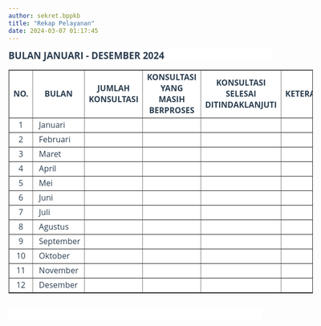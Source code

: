 ```yaml
---
author: sekret.bppkb
title: "Rekap Pelayanan"
date: 2024-03-07 01:17:45
---
```

<p class="MsoNormal" style="box-sizing: border-box; margin-block: 0.1em; margin: 0cm -16.5pt 0.0001pt 0cm; color: #666666; font-family: 'Open Sans', Arial, Helvetica, sans-serif; font-size: 16px; background-color: #ffffff; text-align: justify; line-height: normal;"><span style="box-sizing: border-box; font-size: 14pt; color: #2b3e50;"><span style="box-sizing: border-box; font-weight: bolder; text-align: center;">BULAN JANUARI - DESEMBER 2024</span></span></p>

<table style="margin-bottom: 30px; color: #666666; font-family: 'Open Sans', Arial, Helvetica, sans-serif; font-size: 16px; background-color: #ffffff; width: 607px; height: 446px;" border="1">
<tbody style="box-sizing: border-box;">
<tr style="box-sizing: border-box; height: 63px;">
<td style="box-sizing: border-box; width: 41.1094px; height: 90px; text-align: center;"><span style="box-sizing: border-box; font-size: 12pt; color: #2b3e50;"><span style="box-sizing: border-box; font-weight: bolder;">NO.</span></span></td>
<td style="box-sizing: border-box; width: 165.359px; height: 90px; text-align: center;"><span style="box-sizing: border-box; font-size: 12pt; color: #2b3e50;"><span style="box-sizing: border-box; font-weight: bolder;">BULAN</span></span></td>
<td style="box-sizing: border-box; width: 162.344px; height: 90px; text-align: center;"><span style="box-sizing: border-box; font-size: 12pt; color: #2b3e50;"><span style="box-sizing: border-box; font-weight: bolder;">JUMLAH KONSULTASI</span></span></td>
<td style="box-sizing: border-box; width: 194.406px; height: 90px; text-align: center;"><span style="box-sizing: border-box; font-size: 12pt; color: #2b3e50;"><span style="box-sizing: border-box; font-weight: bolder;">KONSULTASI YANG MASIH BERPROSES</span></span></td>
<td style="box-sizing: border-box; width: 184.391px; height: 90px; text-align: center;"><span style="box-sizing: border-box; font-size: 12pt; color: #2b3e50;"><span style="box-sizing: border-box; font-weight: bolder;">KONSULTASI SELESAI DITINDAKLANJUTI</span></span></td>
<td style="box-sizing: border-box; width: 314.703px; height: 90px; text-align: center;"><span style="box-sizing: border-box; font-size: 12pt; color: #2b3e50;"><span style="box-sizing: border-box; font-weight: bolder;">KETERANGAN</span></span></td>
</tr>
<tr style="box-sizing: border-box; height: 22px;">
<td style="box-sizing: border-box; width: 41.1094px; height: 22px; text-align: center;"><span style="box-sizing: border-box; font-size: 12pt; color: #2b3e50;">1</span></td>
<td style="box-sizing: border-box; width: 165.359px; height: 22px;"><span style="box-sizing: border-box; font-size: 12pt; color: #2b3e50;">&nbsp;Januari</span></td>
<td style="box-sizing: border-box; width: 162.344px; height: 22px; text-align: center;">&nbsp;</td>
<td style="box-sizing: border-box; width: 194.406px; height: 22px;">&nbsp;</td>
<td style="box-sizing: border-box; width: 184.391px; height: 22px;">&nbsp;</td>
<td style="box-sizing: border-box; width: 314.703px; height: 22px;">&nbsp;</td>
</tr>
<tr style="box-sizing: border-box; height: 22px;">
<td style="box-sizing: border-box; width: 41.1094px; height: 22px; text-align: center;"><span style="box-sizing: border-box; font-size: 12pt; color: #2b3e50;">2</span></td>
<td style="box-sizing: border-box; width: 165.359px; height: 22px;"><span style="box-sizing: border-box; font-size: 12pt; color: #2b3e50;">&nbsp;Februari</span></td>
<td style="box-sizing: border-box; width: 162.344px; height: 22px; text-align: center;">&nbsp;</td>
<td style="box-sizing: border-box; width: 194.406px; height: 22px;">&nbsp;</td>
<td style="box-sizing: border-box; width: 184.391px; height: 22px;">&nbsp;</td>
<td style="box-sizing: border-box; width: 314.703px; height: 22px;">&nbsp;</td>
</tr>
<tr style="box-sizing: border-box; height: 22px;">
<td style="box-sizing: border-box; width: 41.1094px; height: 22px; text-align: center;"><span style="box-sizing: border-box; font-size: 12pt; color: #2b3e50;">3</span></td>
<td style="box-sizing: border-box; width: 165.359px; height: 22px;"><span style="box-sizing: border-box; font-size: 12pt; color: #2b3e50;">&nbsp;Maret</span></td>
<td style="box-sizing: border-box; width: 162.344px; height: 22px; text-align: center;">&nbsp;</td>
<td style="box-sizing: border-box; width: 194.406px; height: 22px;">&nbsp;</td>
<td style="box-sizing: border-box; width: 184.391px; height: 22px;">&nbsp;</td>
<td style="box-sizing: border-box; width: 314.703px; height: 22px;">&nbsp;</td>
</tr>
<tr style="box-sizing: border-box; height: 22px;">
<td style="box-sizing: border-box; width: 41.1094px; height: 22px; text-align: center;"><span style="box-sizing: border-box; font-size: 12pt; color: #2b3e50;">4</span></td>
<td style="box-sizing: border-box; width: 165.359px; height: 22px;"><span style="box-sizing: border-box; font-size: 12pt; color: #2b3e50;">&nbsp;April</span></td>
<td style="box-sizing: border-box; width: 162.344px; height: 22px; text-align: center;">&nbsp;</td>
<td style="box-sizing: border-box; width: 194.406px; height: 22px;">&nbsp;</td>
<td style="box-sizing: border-box; width: 184.391px; height: 22px;">&nbsp;</td>
<td style="box-sizing: border-box; width: 314.703px; height: 22px;">&nbsp;</td>
</tr>
<tr style="box-sizing: border-box; height: 22px;">
<td style="box-sizing: border-box; width: 41.1094px; height: 22px; text-align: center;"><span style="box-sizing: border-box; font-size: 12pt; color: #2b3e50;">5</span></td>
<td style="box-sizing: border-box; width: 165.359px; height: 22px;"><span style="box-sizing: border-box; font-size: 12pt; color: #2b3e50;">&nbsp;Mei</span></td>
<td style="box-sizing: border-box; width: 162.344px; height: 22px; text-align: center;">&nbsp;</td>
<td style="box-sizing: border-box; width: 194.406px; height: 22px;">&nbsp;</td>
<td style="box-sizing: border-box; width: 184.391px; height: 22px;">&nbsp;</td>
<td style="box-sizing: border-box; width: 314.703px; height: 22px;">&nbsp;</td>
</tr>
<tr style="box-sizing: border-box; height: 22px;">
<td style="box-sizing: border-box; width: 41.1094px; height: 22px; text-align: center;"><span style="box-sizing: border-box; font-size: 12pt; color: #2b3e50;">6</span></td>
<td style="box-sizing: border-box; width: 165.359px; height: 22px;"><span style="box-sizing: border-box; font-size: 12pt; color: #2b3e50;">&nbsp;Juni</span></td>
<td style="box-sizing: border-box; width: 162.344px; height: 22px; text-align: center;">&nbsp;</td>
<td style="box-sizing: border-box; width: 194.406px; height: 22px;">&nbsp;</td>
<td style="box-sizing: border-box; width: 184.391px; height: 22px;">&nbsp;</td>
<td style="box-sizing: border-box; width: 314.703px; height: 22px;">&nbsp;</td>
</tr>
<tr style="box-sizing: border-box; height: 22px;">
<td style="box-sizing: border-box; width: 41.1094px; height: 22px; text-align: center;"><span style="box-sizing: border-box; font-size: 12pt; color: #2b3e50;">7</span></td>
<td style="box-sizing: border-box; width: 165.359px; height: 22px;"><span style="box-sizing: border-box; font-size: 12pt; color: #2b3e50;">&nbsp;Juli</span></td>
<td style="box-sizing: border-box; width: 162.344px; height: 22px; text-align: center;">&nbsp;</td>
<td style="box-sizing: border-box; width: 194.406px; height: 22px; text-align: center;">&nbsp;</td>
<td style="box-sizing: border-box; width: 184.391px; height: 22px; text-align: center;">&nbsp;</td>
<td style="box-sizing: border-box; width: 314.703px; height: 22px;">&nbsp;</td>
</tr>
<tr style="box-sizing: border-box; height: 22px;">
<td style="box-sizing: border-box; width: 41.1094px; height: 22px; text-align: center;"><span style="box-sizing: border-box; font-size: 12pt; color: #2b3e50;">8</span></td>
<td style="box-sizing: border-box; width: 165.359px; height: 22px;"><span style="box-sizing: border-box; font-size: 12pt; color: #2b3e50;">&nbsp;Agustus</span></td>
<td style="box-sizing: border-box; width: 162.344px; height: 22px; text-align: center;">&nbsp;</td>
<td style="box-sizing: border-box; width: 194.406px; height: 22px;">&nbsp;</td>
<td style="box-sizing: border-box; width: 184.391px; height: 22px;">&nbsp;</td>
<td style="box-sizing: border-box; width: 314.703px; height: 22px;">&nbsp;</td>
</tr>
<tr style="box-sizing: border-box; height: 22px;">
<td style="box-sizing: border-box; width: 41.1094px; height: 22px; text-align: center;"><span style="box-sizing: border-box; font-size: 12pt; color: #2b3e50;">9</span></td>
<td style="box-sizing: border-box; width: 165.359px; height: 22px;"><span style="box-sizing: border-box; font-size: 12pt; color: #2b3e50;">&nbsp;September</span></td>
<td style="box-sizing: border-box; width: 162.344px; height: 22px; text-align: center;">&nbsp;</td>
<td style="box-sizing: border-box; width: 194.406px; height: 22px;">&nbsp;</td>
<td style="box-sizing: border-box; width: 184.391px; height: 22px;">&nbsp;</td>
<td style="box-sizing: border-box; width: 314.703px; height: 22px;">&nbsp;</td>
</tr>
<tr style="box-sizing: border-box; height: 22px;">
<td style="box-sizing: border-box; width: 41.1094px; height: 22px; text-align: center;"><span style="box-sizing: border-box; font-size: 12pt; color: #2b3e50;">10</span></td>
<td style="box-sizing: border-box; width: 165.359px; height: 22px;"><span style="box-sizing: border-box; font-size: 12pt; color: #2b3e50;">&nbsp;Oktober</span></td>
<td style="box-sizing: border-box; width: 162.344px; height: 22px; text-align: center;">&nbsp;</td>
<td style="box-sizing: border-box; width: 194.406px; height: 22px;">&nbsp;</td>
<td style="box-sizing: border-box; width: 184.391px; height: 22px;">&nbsp;</td>
<td style="box-sizing: border-box; width: 314.703px; height: 22px;">&nbsp;</td>
</tr>
<tr style="box-sizing: border-box; height: 26px;">
<td style="box-sizing: border-box; width: 41.1094px; text-align: center; height: 26px;"><span style="box-sizing: border-box; font-size: 12pt; color: #2b3e50;">11</span></td>
<td style="box-sizing: border-box; width: 165.359px; height: 26px;"><span style="box-sizing: border-box; font-size: 12pt; color: #2b3e50;">&nbsp;November</span></td>
<td style="box-sizing: border-box; width: 162.344px; height: 26px; text-align: center;">&nbsp;</td>
<td style="box-sizing: border-box; width: 194.406px; height: 26px;">&nbsp;</td>
<td style="box-sizing: border-box; width: 184.391px; height: 26px;">&nbsp;</td>
<td style="box-sizing: border-box; width: 314.703px; height: 26px;">&nbsp;</td>
</tr>
<tr style="box-sizing: border-box; height: 22px;">
<td style="box-sizing: border-box; width: 41.1094px; height: 22px; text-align: center;"><span style="box-sizing: border-box; font-size: 12pt; color: #2b3e50;">12</span></td>
<td style="box-sizing: border-box; width: 165.359px; height: 22px;"><span style="box-sizing: border-box; font-size: 12pt; color: #2b3e50;">&nbsp;Desember</span></td>
<td style="box-sizing: border-box; width: 162.344px; height: 22px; text-align: center;">&nbsp;</td>
<td style="box-sizing: border-box; width: 194.406px; height: 22px;">&nbsp;</td>
<td style="box-sizing: border-box; width: 184.391px; height: 22px;">&nbsp;</td>
<td style="box-sizing: border-box; width: 314.703px; height: 22px;">&nbsp;</td>
</tr>
</tbody>
</table>

<p style="box-sizing: border-box; margin-top: 0px; margin-block: 0.1em; margin-bottom: 30px; color: #666666; font-family: 'Open Sans', Arial, Helvetica, sans-serif; font-size: 16px; background-color: #ffffff;">&nbsp;</p>
